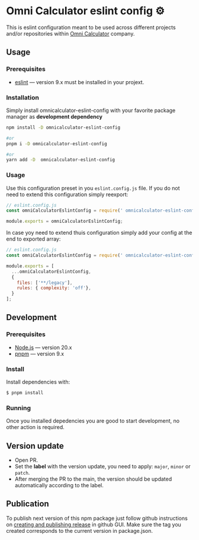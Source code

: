 # Omni Calculator eslint config ⚙️

This is eslint configuration meant to be used across different projects and/or repositories within [Omni Calculator](https://www.omnicalculator.com) company.

## Usage

### Prerequisites
- [eslint](https://www.npmjs.com/package/eslint) — version 9.x must be installed in your projext.

### Installation
Simply install omnicalculator-eslint-config with your favorite package manager as **development dependency**
```bash
npm install -D omnicalculator-eslint-config

#or
pnpm i -D omnicalculator-eslint-config

#or
yarn add -D  omnicalculator-eslint-config
```

### Usage
Use this configuration preset in you `eslint.config.js` file. If you do not need to extend this configuration simply reexport:
```js
// eslint.config.js
const omniCalculatorEslintConfig = require(' omnicalculator-eslint-config');

module.exports = omniCalculatorEslintConfig;
```

In case yoy need to extend thuis configuration simply add your config at the end to exported array:
```js
// eslint.config.js
const omniCalculatorEslintConfig = require(' omnicalculator-eslint-config');

module.exports = [
  ...omniCalculatorEslintConfig,
  {
    files: ['**/legacy'],
    rules: { complexity: 'off'},
  }
];

```

## Development

### Prerequisites

- [Node.js](https://nodejs.org) — version 20.x
- [pnpm](https://pnpm.io/) — version 9.x


### Install

Install dependencies with:

```sh
$ pnpm install
```

### Running

Once you installed depedencies you are good to start development, no other action is required.


## Version update

- Open PR.
- Set the **label** with the version update, you need to apply: ```major```,  ```minor``` or  ```patch```.
- After merging the PR to the main, the version should be updated automatically according to the label.


## Publication

To publish next version of this npm package just follow github instructions on [creating and publishing release](https://docs.github.com/en/repositories/releasing-projects-on-github/managing-releases-in-a-repository#creating-a-release) in github GUI. Make sure the tag you created corresponds to the current version in package.json.

